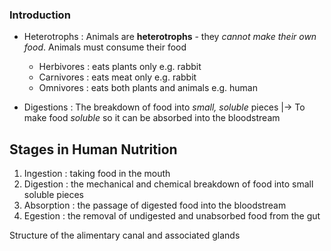 ### Introduction
- Heterotrophs : Animals are __heterotrophs__ - they *cannot make their own food*. Animals must consume their food
	- Herbivores : eats plants only e.g. rabbit
	- Carnivores : eats meat only e.g. rabbit
	- Omnivores : eats both plants and animals e.g. human

- Digestions : The breakdown of food into *small, soluble* pieces
	|-> To make food *soluble* so it can be absorbed into the bloodstream
	
 Stages in Human Nutrition
----------
1. Ingestion : taking food in the mouth
2. Digestion : the mechanical and chemical breakdown of food into small soluble pieces
3. Absorption : the passage of digested food into the bloodstream
4. Egestion : the removal of undigested and unabsorbed food from the gut

Structure of the alimentary canal and associated glands
